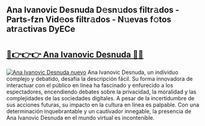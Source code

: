 ## Ana Ivanovic Desnuda D𝚎sn𝚞dos filtr𝚊dos - Parts-fzn Vid𝚎os filtr𝚊dos - N𝚞evas f𝚘tos atr𝚊ctivas DyECe

# <h2><a href="http://mbch8gb.tromn.icu/?c=Ana+Ivanovic+Desnuda">🔗👉👉👉 Ana Ivanovic Desnuda 🔗🔗</a></h2>

[![Ana Ivanovic Desnuda nuevo](https://i.imgur.com/pEAQMta.gif)](http://mbch8gb.tromn.icu/?c=Ana+Ivanovic+Desnuda)
Ana Ivanovic Desnuda, un individuo complejo y debatido, desafía la descripción fácil. Su forma innovadora de interactuar con el público en línea ha fascinado y enfurecido a los espectadores, encendiendo debates sobre la privacidad, la moralidad y las complejidades de las sociedades digitales. A pesar de la incertidumbre de sus acciones futuras, su impacto en la cultura en línea es palpable. Con una determinación inquebrantable y un cautivador innegable, la presencia de Ana Ivanovic Desnuda en el mundo virtual es incontenible.
